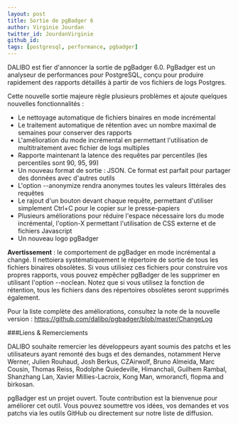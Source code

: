 ```yaml
---
layout: post
title: Sortie de pgBadger 6
author: Virginie Jourdan
twitter_id: JourdanVirginie
github_id: 
tags: [postgresql, performance, pgbadger]
---
```

DALIBO est fier d'annoncer la sortie de pgBadger 6.0.
PgBadger est un analyseur de performances pour PostgreSQL, conçu pour produire rapidement des rapports détaillés à partir de vos fichiers de logs Postgres.

<!--MORE-->

Cette nouvelle sortie majeure règle plusieurs problèmes et ajoute quelques nouvelles fonctionnalités :

* Le nettoyage automatique de fichiers binaires en mode incrémental
* Le traitement automatique de rétention avec un nombre maximal de semaines pour conserver des rapports
* L'amélioration du mode incrémental en permettant l'utilisation de multitraitement avec fichier de logs multiples    
* Rapporte maintenant la latence des requêtes par percentiles (les percentiles sont 90, 95, 99)
* Un nouveau format de sortie : JSON. Ce format est parfait pour partager des données avec d'autres outils
* L'option --anonymize rendra anonymes toutes les valeurs littérales des requêtes
* Le rajout d'un bouton devant chaque requête, permettant d'utiliser simplement Ctrl+C pour le copier sur le presse-papiers
* Plusieurs améliorations pour réduire l'espace nécessaire lors du mode incrémental, l'option-X permettant l'utilisation de CSS externe et de fichiers Javascript
* Un nouveau logo pgBadger 

**Avertissement** : le comportement de pgBadger en mode incrémental a changé. Il nettoiera systématiquement le répertoire de sortie de tous les fichiers binaires obsolètes. Si vous utilisiez ces fichiers pour construire vos propres rapports, vous pouvez empêcher pgBadger de les supprimer en utilisant l'option --noclean. Notez que si vous utilisez la fonction de rétention, tous les fichiers dans des répertoires obsolètes seront supprimés également.

Pour la liste complète des améliorations, consultez la note de la nouvelle version :
https://github.com/dalibo/pgbadger/blob/master/ChangeLog

###Liens & Remerciements

DALIBO souhaite remercier les développeurs ayant soumis des patchs et les utilisateurs ayant remonté des bugs et des demandes, notamment Herve Werner, Julien Rouhaud, Josh Berkus, CZAirwolf, Bruno Almeida, Marc Cousin, Thomas Reiss, Rodolphe Quiedeville, Himanchali, Guilhem Rambal, Shanzhang Lan, Xavier Millies-Lacroix, Kong Man, wmorancfi, flopma and birkosan.

pgBadger est un projet ouvert. Toute contribution est la bienvenue pour améliorer cet outil.
Vous pouvez soumettre vos idées, vos demandes et vos patchs via les outils GitHub ou directement sur notre liste de diffusion.
